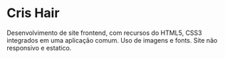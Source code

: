 # Cris Hair
Desenvolvimento de site frontend, com recursos do HTML5, CSS3 integrados em uma aplicação comum.
Uso de imagens e fonts. Site não responsivo e estatico.

